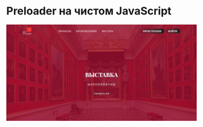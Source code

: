 # Preloader на чистом JavaScript

![Image alt](https://github.com/EvgeniyBudaev/pro-js-preloader/blob/main/readme.jpg)